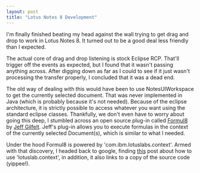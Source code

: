 ```yaml
---
layout: post
title: "Lotus Notes 8 Development"
---
```


I'm finally finished beating my head against the wall trying to get drag and drop to work in Lotus Notes 8. It turned out to be a good deal less friendly than I expected.
<!--more-->
The actual core of drag and drop listening is stock Eclipse RCP. That'll trigger off the events as expected, but I found that it wasn't passing anything across. After digging down as far as I could to see if it just wasn't processing the transfer properly, I concluded that it was a dead end.

The old way of dealing with this would have been to use NotesUIWorkspace to get the currently selected document. That was never implemented in Java (which is probably because it's not needed). Because of the eclipse architecture, it is strictly possible to access whatever you want using the standard eclipse classes. Thankfully, we don't even have to worry about going this deep, I stumbled across an open source plug-in called <a href="http://www.jeffgilfelt.com/Formul8/">Formul8</a> by <a href="http://www.jeffgilfelt.com/">Jeff Gilfelt</a>. Jeff's plug-in allows you to execute formulas in the context of the currently selected Document(s), which is similar to what I needed.

Under the hood Formul8 is powered by 'com.ibm.lotuslabs.context'. Armed with that discovery, I headed back to google, finding <a href="https://www.ibm.com/developerworks/lotus/library/notes8-context/">this</a> post  about how to use 'lotuslab.context', in addition, it also links to a copy of the source code (yippee!).
